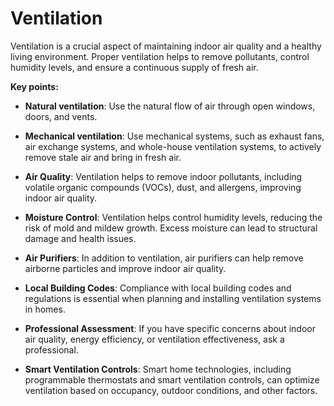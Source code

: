 # Ventilation

Ventilation is a crucial aspect of maintaining indoor air quality and a healthy living environment. Proper ventilation helps to remove pollutants, control humidity levels, and ensure a continuous supply of fresh air.

**Key points:**

* **Natural ventilation**: Use the natural flow of air through open windows, doors, and vents.

* **Mechanical ventilation**: Use mechanical systems, such as exhaust fans, air exchange systems, and whole-house ventilation systems, to actively remove stale air and bring in fresh air.

* **Air Quality**: Ventilation helps to remove indoor pollutants, including volatile organic compounds (VOCs), dust, and allergens, improving indoor air quality.

* **Moisture Control**: Ventilation helps control humidity levels, reducing the risk of mold and mildew growth. Excess moisture can lead to structural damage and health issues.

* **Air Purifiers**: In addition to ventilation, air purifiers can help remove airborne particles and improve indoor air quality.

* **Local Building Codes**: Compliance with local building codes and regulations is essential when planning and installing ventilation systems in homes.

* **Professional Assessment**: If you have specific concerns about indoor air quality, energy efficiency, or ventilation effectiveness, ask a professional.

* **Smart Ventilation Controls**: Smart home technologies, including programmable thermostats and smart ventilation controls, can optimize ventilation based on occupancy, outdoor conditions, and other factors.

